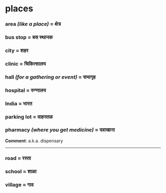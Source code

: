# places

### area *(like a place)* = क्षेत्र

### bus stop = बस स्थानक

### city = शहर

### clinic = चिकित्सालय

### hall *(for a gathering or event)* = सभागृह

### hospital = रुग्णालय

### India = भारत

### parking lot = वाहनतळ

### pharmacy *(where you get medicine)* = दवाखाना

**Comment**: a.k.a. dispensary

---
### road = रस्ता

### school = शाळा

### village = गाव

